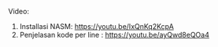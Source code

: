 Video:
1. Installasi NASM: https://youtu.be/IxQnKq2KcpA
2. Penjelasan kode per line : https://youtu.be/ayQwd8eQOa4
